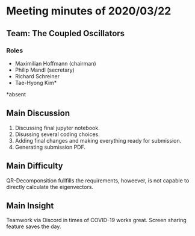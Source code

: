 # Meeting minutes of 2020/03/22

## Team: The Coupled Oscillators
### Roles
  - Maximilian Hoffmann (chairman)
  - Philip Mandl (secretary)
  - Richard Schreiner
  - Tae-Hyong Kim*

*absent

## Main Discussion
1. Discussing final jupyter notebook.
2. Disussing several coding choices.
3. Adding final changes and making everything ready for submission.
4. Generating submission PDF.

## Main Difficulty
QR-Decomponsition fullfills the requirements, howeever, is not capable to directly calculate the eigenvectors.

## Main Insight
Teamwork via Discord in times of COVID-19 works great. Screen sharing feature saves the day.

